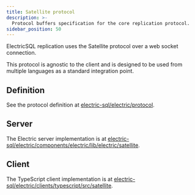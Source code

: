 ```yaml
---
title: Satellite protocol
description: >-
  Protocol buffers specification for the core replication protocol.
sidebar_position: 50
---
```


ElectricSQL replication uses the Satellite protocol over a web socket connection.

This protocol is agnostic to the client and is designed to be used from multiple languages as a standard integration point.

## Definition

See the protocol definition at [electric-sql/electric/protocol](https://github.com/electric-sql/electric/tree/main/protocol).

## Server

The Electric server implementation is at [electric-sql/electric/components/electric/lib/electric/satellite](https://github.com/electric-sql/electric/tree/main/components/electric/lib/electric/satellite).

## Client

The TypeScript client implementation is at [electric-sql/electric/clients/typescript/src/satellite](https://github.com/electric-sql/electric/tree/main/clients/typescript/src/satellite).
